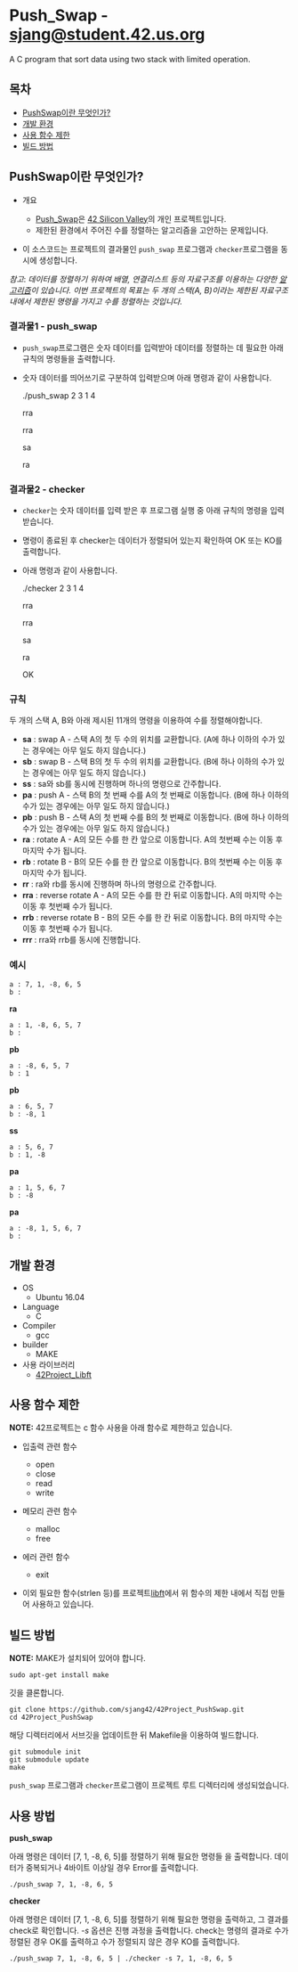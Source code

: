 # Push_Swap - sjang@student.42.us.org

A C program that sort data using two stack with limited operation.

## 목차
* [PushSwap이란 무엇인가?](#PushSwap이란-무엇인가?)
* [개발 환경](#개발-환경)
* [사용 함수 제한](#사용-함수-제한)
* [빌드 방법](#빌드-방법)

## PushSwap이란 무엇인가?

* 개요
	* [Push_Swap][1]은 [42 Silicon Valley][2]의 개인 프로젝트입니다.
	* 제한된 환경에서 주어진 수를 정렬하는 알고리즘을 고안하는 문제입니다.

* 이 소스코드는 프로젝트의 결과물인 `push_swap` 프로그램과 `checker`프로그램을 동시에 생성합니다.

*참고*: *데이터를 정렬하기 위하여 배열, 연결리스트 등의 자료구조를 이용하는 다양한 [알고리즘][4]이 있습니다. 이번 프로젝트의 목표는 두 개의 스택(A, B)이라는 제한된 자료구조 내에서 제한된 명령을 가지고 수를 정렬하는 것입니다.*

### 결과물1 - push_swap

* `push_swap`프로그램은 숫자 데이터를 입력받아 데이터를 정렬하는 데 필요한 아래 규칙의 명령들을 출력합니다.
* 숫자 데이터를 띄어쓰기로 구분하여 입력받으며 아래 명령과 같이 사용합니다.

	./push_swap 2 3 1 4


	rra


	rra

	sa


	ra

### 결과물2 - checker

* `checker`는 숫자 데이터를 입력 받은 후 프로그램 실행 중 아래 규칙의 명령을 입력 받습니다.
* 명령이 종료된 후 checker는 데이터가 정렬되어 있는지 확인하여 OK 또는 KO를 출력합니다. 
* 아래 명령과 같이 사용합니다.

	./checker 2 3 1 4


	rra


	rra


	sa


	ra


	OK

### 규칙

두 개의 스택 A, B와 아래 제시된 11개의 명령을 이용하여 수를 정렬해야합니다.

* **sa**  :	swap A - 스택 A의 첫 두 수의 위치를 교환합니다. (A에 하나 이하의 수가 있는 경우에는 아무 일도 하지 않습니다.)
* **sb**  :	swap B - 스택 B의 첫 두 수의 위치를 교환합니다. (B에 하나 이하의 수가 있는 경우에는 아무 일도 하지 않습니다.)
* **ss**  :	sa와 sb를 동시에 진행하며 하나의 명령으로 간주합니다. 
* **pa**  :	push A - 스택 B의 첫 번째 수를 A의 첫 번째로 이동합니다. (B에 하나 이하의 수가 있는 경우에는 아무 일도 하지 않습니다.)
* **pb**  :	push B - 스택 A의 첫 번째 수를 B의 첫 번째로 이동합니다. (B에 하나 이하의 수가 있는 경우에는 아무 일도 하지 않습니다.)
* **ra**  :	rotate A - A의 모든 수를 한 칸 앞으로 이동합니다. A의 첫번째 수는 이동 후 마지막 수가 됩니다.
* **rb**  :	rotate B - B의 모든 수를 한 칸 앞으로 이동합니다. B의 첫번째 수는 이동 후 마지막 수가 됩니다.
* **rr**  :	ra와 rb를 동시에 진행하며 하나의 명령으로 간주합니다.
* **rra** :	reverse rotate A - A의 모든 수를 한 칸 뒤로 이동합니다. A의 마지막 수는 이동 후 첫번째 수가 됩니다.
* **rrb** :	reverse rotate B - B의 모든 수를 한 칸 뒤로 이동합니다. B의 마지막 수는 이동 후 첫번째 수가 됩니다.
* **rrr** :	rra와 rrb를 동시에 진행합니다.

### 예시
 
    a : 7, 1, -8, 6, 5
    b :

**ra**

    a : 1, -8, 6, 5, 7
    b :

**pb**

    a : -8, 6, 5, 7
    b : 1

**pb**

    a : 6, 5, 7
    b : -8, 1

**ss**

    a : 5, 6, 7
    b : 1, -8

**pa**

    a : 1, 5, 6, 7
    b : -8

**pa**

    a : -8, 1, 5, 6, 7
    b :

## 개발 환경

* OS
	* Ubuntu 16.04
* Language
	* C
* Compiler
	* gcc
* builder
	* MAKE
* 사용 라이브러리
	* [42Project_Libft][4]

## 사용 함수 제한

**NOTE:** 42프로젝트는 c 함수 사용을 아래 함수로 제한하고 있습니다.

* 입출력 관련 함수
	* open
	* close
	* read
	* write

* 메모리 관련 함수
	* malloc
	* free

* 에러 관련 함수
	* exit

* 이외 필요한 함수(strlen 등)를 프로젝트[libft][3]에서 위 함수의 제한 내에서 직접 만들어 사용하고 있습니다.

## 빌드 방법

**NOTE:** MAKE가 설치되어 있어야 합니다.

	sudo apt-get install make

깃을 클론합니다.

	git clone https://github.com/sjang42/42Project_PushSwap.git
	cd 42Project_PushSwap

해당 디렉터리에서 서브깃을 업데이트한 뒤 Makefile을 이용하여 빌드합니다.

	git submodule init
	git submodule update
	make

`push_swap` 프로그램과 `checker`프로그램이 프로젝트 루트 디렉터리에 생성되었습니다.

## 사용 방법

**push_swap**

아래 명령은 데이터 [7, 1, -8, 6, 5]를 정렬하기 위해 필요한 명령들 을 출력합니다.
데이터가 중복되거나 4바이트 이상일 경우 Error를 출력합니다.

	./push_swap 7, 1, -8, 6, 5

**checker**

아래 명령은 데이터 [7, 1, -8, 6, 5]를 정렬하기 위해 필요한 명령을 출력하고, 그 결과를 check로 확인합니다. *-s* 옵션은 진행 과정을 출력합니다.
check는 명령의 결과로 수가 정렬된 경우 OK를 출력하고 수가 정렬되지 않은 경우 KO를 출력합니다.

	./push_swap 7, 1, -8, 6, 5 | ./checker -s 7, 1, -8, 6, 5

[1]: https://github.com/sjang42/42Project_PushSwap/blob/master/push_swap.en.pdf
[2]: http://42.us.org "42 USA"
[3]: https://github.com/sjang42/42Project_Libft
[4]: https://en.wikipedia.org/wiki/Sorting_algorithm
